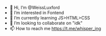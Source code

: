 - 👋 Hi, I’m @WeissLuxford
- 👀 I’m interested in Fontend
- 🌱 I’m currently learning JS>HTML>CSS
- 💞️ I’m looking to collaborate on "idk"
- 📫 How to reach me https://t.me/whisper_ing

<!---
WeissLuxford/WeissLuxford is a ✨ special ✨ repository because its `README.md` (this file) appears on your GitHub profile.
You can click the Preview link to take a look at your changes.
--->
